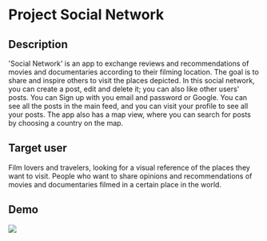 # Project Social Network

## Description

'Social Network' is an app to exchange reviews and recommendations of movies and documentaries according to their filming location. The goal is to share and inspire others to visit the places depicted. In this social network, you can create a post, edit and delete it; you can also like other users' posts. You can Sign up with you email and password or Google. You can see all the posts in the main feed, and you can visit your profile to see all your posts. The app also has a map view, where you can search for posts by choosing a country on the map.
## Target user

Film lovers and travelers, looking for a visual reference of the places they want to visit. People who want to share opinions and recommendations of movies and documentaries filmed in a certain place in the world.

## Demo

<img src="./socialnetwork-usage.gif">
